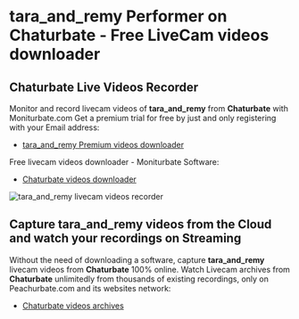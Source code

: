 # tara_and_remy Performer on Chaturbate - Free LiveCam videos downloader

## Chaturbate Live Videos Recorder

Monitor and record livecam videos of **tara_and_remy** from **Chaturbate** with Moniturbate.com
Get a premium trial for free by just and only registering with your Email address:
* [tara_and_remy Premium videos downloader](https://moniturbate.com/request-demo-licence-key.html)

Free livecam videos downloader - Moniturbate Software:
* [Chaturbate videos downloader](https://moniturbate.com/moniturbate-download-software.html)

![tara_and_remy livecam videos recorder](https://peachurnet.com/templates/moniturbate-software.png)


## Capture tara_and_remy videos from the Cloud and watch your recordings on Streaming

Without the need of downloading a software, capture **tara_and_remy** livecam videos from **Chaturbate** 100% online.
Watch Livecam archives from **Chaturbate** unlimitedly from thousands of existing recordings, only on Peachurbate.com and its websites network:
* [Chaturbate videos archives](https://peachurnet.com/)
